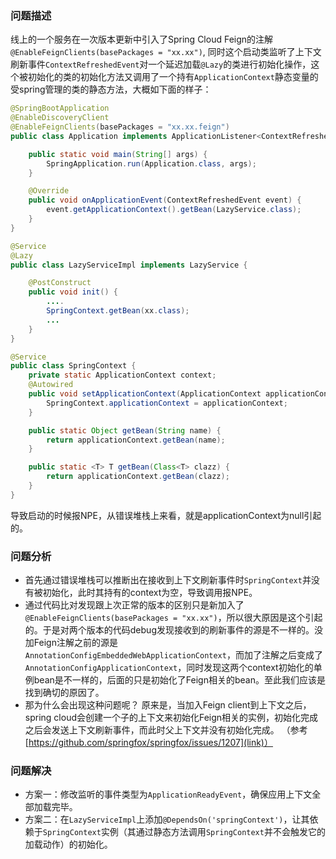 ### 问题描述
线上的一个服务在一次版本更新中引入了Spring Cloud Feign的注解  `@EnableFeignClients(basePackages = "xx.xx")`, 同时这个启动类监听了上下文刷新事件`ContextRefreshedEvent`对一个延迟加载`@Lazy`的类进行初始化操作，这个被初始化的类的初始化方法又调用了一个持有`ApplicationContext`静态变量的受spring管理的类的静态方法，大概如下面的样子：

```java
@SpringBootApplication
@EnableDiscoveryClient
@EnableFeignClients(basePackages = "xx.xx.feign")
public class Application implements ApplicationListener<ContextRefreshedEvent> {

    public static void main(String[] args) {
        SpringApplication.run(Application.class, args);
    }

    @Override
    public void onApplicationEvent(ContextRefreshedEvent event) {
        event.getApplicationContext().getBean(LazyService.class);
    }
}
```

```java
@Service
@Lazy
public class LazyServiceImpl implements LazyService {

    @PostConstruct
    public void init() {
        ....
        SpringContext.getBean(xx.class);
        ...
    }
}
```

```java
@Service
public class SpringContext {
    private static ApplicationContext context;
    @Autowired
    public void setApplicationContext(ApplicationContext applicationContext) {
        SpringContext.applicationContext = applicationContext;
    }

    public static Object getBean(String name) {
        return applicationContext.getBean(name);
    }

    public static <T> T getBean(Class<T> clazz) {
        return applicationContext.getBean(clazz);
    }
}
```
导致启动的时候报NPE，从错误堆栈上来看，就是applicationContext为null引起的。

### 问题分析
* 首先通过错误堆栈可以推断出在接收到上下文刷新事件时`SpringContext`并没有被初始化，此时其持有的context为空，导致调用报NPE。
* 通过代码比对发现跟上次正常的版本的区别只是新加入了`@EnableFeignClients(basePackages = "xx.xx")`，所以很大原因是这个引起的。于是对两个版本的代码debug发现接收到的刷新事件的源是不一样的。没加Feign注解之前的源是`AnnotationConfigEmbeddedWebApplicationContext`，而加了注解之后变成了`AnnotationConfigApplicationContext`，同时发现这两个context初始化的单例bean是不一样的，后面的只是初始化了Feign相关的bean。至此我们应该是找到确切的原因了。
* 那为什么会出现这种问题呢？
原来是，当加入Feign client到上下文之后，spring cloud会创建一个子的上下文来初始化Feign相关的实例，初始化完成之后会发送上下文刷新事件，而此时父上下文并没有初始化完成。 （参考[https://github.com/springfox/springfox/issues/1207](link)）


### 问题解决
* 方案一：修改监听的事件类型为`ApplicationReadyEvent`，确保应用上下文全部加载完毕。
* 方案二：在`LazyServiceImpl`上添加`@DependsOn('springContext')`，让其依赖于`SpringContext`实例（其通过静态方法调用`SpringContext`并不会触发它的加载动作）的初始化。
